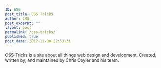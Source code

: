 ```yaml
---
ID: 686
post_title: CSS Tricks
author: CMS
post_excerpt: ""
layout: post
permalink: /css-tricks/
published: true
post_date: 2017-11-08 22:53:31
---
```

CSS-Tricks is a site about all things web design and development. Created, written by, and maintained by Chris Coyier and his team.